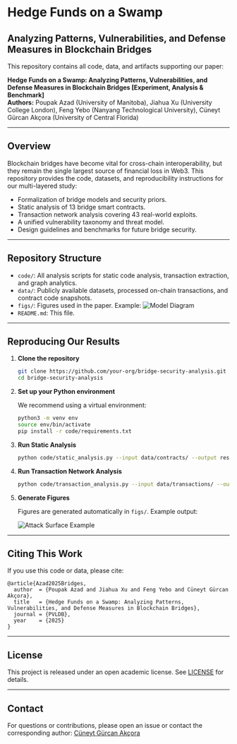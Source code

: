 
# Hedge Funds on a Swamp
## Analyzing Patterns, Vulnerabilities, and Defense Measures in Blockchain Bridges

This repository contains all code, data, and artifacts supporting our paper:

**Hedge Funds on a Swamp: Analyzing Patterns, Vulnerabilities, and Defense Measures in Blockchain Bridges [Experiment, Analysis & Benchmark]**  
**Authors:** Poupak Azad (University of Manitoba), Jiahua Xu (University College London), Feng Yebo (Nanyang Technological University), Cüneyt Gürcan Akçora (University of Central Florida)

---

## Overview

Blockchain bridges have become vital for cross-chain interoperability, but they remain the single largest source of financial loss in Web3. This repository provides the code, datasets, and reproducibility instructions for our multi-layered study:
- Formalization of bridge models and security priors.
- Static analysis of 13 bridge smart contracts.
- Transaction network analysis covering 43 real-world exploits.
- A unified vulnerability taxonomy and threat model.
- Design guidelines and benchmarks for future bridge security.

---

## Repository Structure

- `code/`: All analysis scripts for static code analysis, transaction extraction, and graph analytics.
- `data/`: Publicly available datasets, processed on-chain transactions, and contract code snapshots.
- `figs/`: Figures used in the paper. Example: 
  ![Model Diagram](figs/bridge)
- `README.md`: This file.

---

## Reproducing Our Results

1. **Clone the repository**

   ```bash
   git clone https://github.com/your-org/bridge-security-analysis.git
   cd bridge-security-analysis
   ```

2. **Set up your Python environment**

   We recommend using a virtual environment:

   ```bash
   python3 -m venv env
   source env/bin/activate
   pip install -r code/requirements.txt
   ```

3. **Run Static Analysis**

   ```bash
   python code/static_analysis.py --input data/contracts/ --output results/static_results.json
   ```

4. **Run Transaction Network Analysis**

   ```bash
   python code/transaction_analysis.py --input data/transactions/ --output results/tx_analysis.json
   ```

5. **Generate Figures**

   Figures are generated automatically in `figs/`. Example output:

   ![Attack Surface Example](figs/attack_surface_overview.png)

---

## Citing This Work

If you use this code or data, please cite:

```
@article{Azad2025Bridges,
  author  = {Poupak Azad and Jiahua Xu and Feng Yebo and Cüneyt Gürcan Akçora},
  title   = {Hedge Funds on a Swamp: Analyzing Patterns, Vulnerabilities, and Defense Measures in Blockchain Bridges},
  journal = {PVLDB},
  year    = {2025}
}
```

---

## License

This project is released under an open academic license. See [LICENSE](LICENSE) for details.

---

## Contact

For questions or contributions, please open an issue or contact the corresponding author:
[Cüneyt Gürcan Akçora](mailto:cuneyt.akcora@ucf.edu)

 
 
